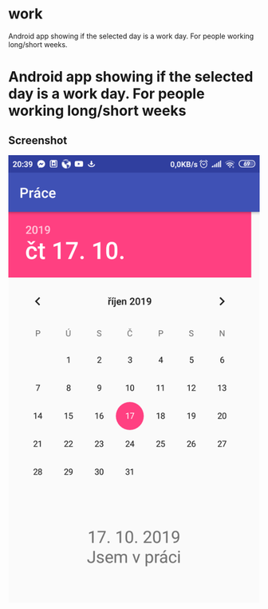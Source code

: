 # work
Android app showing if the selected day is a work day. For people working long/short weeks.

# Android app showing if the selected day is a work day. For people working long/short weeks

## Screenshot
![](screen.png "Screenshot")
